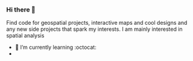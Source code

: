 ### Hi there 👋

Find code for geospatial projects, interactive maps and cool designs and any new side projects that spark my interests. I am mainly interested in spatial analysis

- 🌱 I’m currently learning :octocat:
- 
<!--
**sahoyosso/sahoyosso** is a ✨ _special_ ✨ repository because its `README.md` (this file) appears on your GitHub profile.

Here are some ideas to get you started:

- 🔭 I’m currently working on ...
- 🌱 I’m currently learning :octocat:
- 👯 I’m looking to collaborate on ...
- 🤔 I’m looking for help with ...
- 💬 Ask me about ...
- 📫 How to reach me: ...
- 😄 Pronouns: ...
- ⚡ Fun fact: ...
-->
